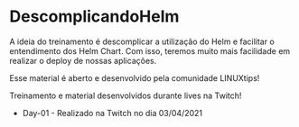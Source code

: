 # DescomplicandoHelm

A ideia do treinamento é descomplicar a utilização do Helm e facilitar o entendimento dos Helm Chart.
Com isso, teremos muito mais facilidade em realizar o deploy de nossas aplicações.

Esse material é aberto e desenvolvido pela comunidade LINUXtips!

Treinamento e material desenvolvidos durante lives na Twitch!



- Day-01 - Realizado na Twitch no dia 03/04/2021
